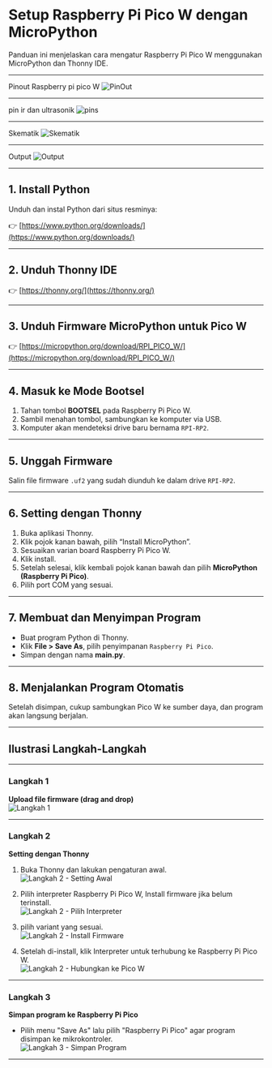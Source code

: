 # Setup Raspberry Pi Pico W dengan MicroPython

Panduan ini menjelaskan cara mengatur Raspberry Pi Pico W menggunakan MicroPython dan Thonny IDE.

---
Pinout Raspberry pi pico W
![PinOut](/aset/pico-pinout.png)

---
pin ir dan ultrasonik 
![pins](/aset/pin.png)

---
Skematik
![Skematik](/skematik/skematik_bb.png)

---
Output
![Output](/aset/output.png)

---

## 1. Install Python

Unduh dan instal Python dari situs resminya:

👉 [https://www.python.org/downloads/](https://www.python.org/downloads/)

---

## 2. Unduh Thonny IDE

👉 [https://thonny.org/](https://thonny.org/)

---

## 3. Unduh Firmware MicroPython untuk Pico W

👉 [https://micropython.org/download/RPI_PICO_W/](https://micropython.org/download/RPI_PICO_W/)

---

## 4. Masuk ke Mode Bootsel

1. Tahan tombol **BOOTSEL** pada Raspberry Pi Pico W.
2. Sambil menahan tombol, sambungkan ke komputer via USB.
3. Komputer akan mendeteksi drive baru bernama `RPI-RP2`.

---

## 5. Unggah Firmware

Salin file firmware `.uf2` yang sudah diunduh ke dalam drive `RPI-RP2`.

---

## 6. Setting dengan Thonny

1. Buka aplikasi Thonny.
2. Klik pojok kanan bawah, pilih “Install MicroPython”.
3. Sesuaikan varian board Raspberry Pi Pico W.
4. Klik install.
5. Setelah selesai, klik kembali pojok kanan bawah dan pilih **MicroPython (Raspberry Pi Pico)**.
6. Pilih port COM yang sesuai.

---

## 7. Membuat dan Menyimpan Program

- Buat program Python di Thonny.
- Klik **File > Save As**, pilih penyimpanan `Raspberry Pi Pico`.
- Simpan dengan nama **main.py**.

---

## 8. Menjalankan Program Otomatis

Setelah disimpan, cukup sambungkan Pico W ke sumber daya, dan program akan langsung berjalan.

---

## Ilustrasi Langkah-Langkah

---

### Langkah 1
**Upload file firmware (drag and drop)**  
![Langkah 1](/aset/1.png)

---

### Langkah 2
**Setting dengan Thonny**

1. Buka Thonny dan lakukan pengaturan awal.  
   ![Langkah 2 - Setting Awal](/aset/2.png)

2. Pilih interpreter Raspberry Pi Pico W, Install firmware jika belum terinstall.  
   ![Langkah 2 - Pilih Interpreter](/aset/3.png)

3. pilih variant yang sesuai.  
   ![Langkah 2 - Install Firmware](/aset/4.png)

4. Setelah di-install, klik Interpreter untuk terhubung ke Raspberry Pi Pico W.  
   ![Langkah 2 - Hubungkan ke Pico W](/aset/5.png)

---

### Langkah 3
**Simpan program ke Raspberry Pi Pico**

- Pilih menu "Save As" lalu pilih "Raspberry Pi Pico" agar program disimpan ke mikrokontroler.  
  ![Langkah 3 - Simpan Program](/aset/6.png)

----

